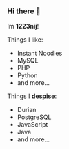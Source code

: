 ### Hi there 👋

Im **1223nij**!

Things I like:
- Instant Noodles
- MySQL
- PHP
- Python
- and more...

Things I **despise**:
- Durian
- PostgreSQL
- JavaScript
- Java
- and more...

<!--
**1223nij/1223nij** is a ✨ _special_ ✨ repository because its `README.md` (this file) appears on your GitHub profile.

Here are some ideas to get you started:

- 🔭 I’m currently working on ...
- 🌱 I’m currently learning ...
- 👯 I’m looking to collaborate on ...
- 🤔 I’m looking for help with ...
- 💬 Ask me about ...
- 📫 How to reach me: ...
- 😄 Pronouns: ...
- ⚡ Fun fact: ...
-->
